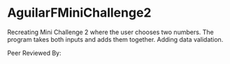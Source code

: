# AguilarFMiniChallenge2
Recreating Mini Challenge 2 where the user chooses two numbers. The program takes both inputs and adds them together. Adding data validation.

Peer Reviewed By: 
